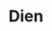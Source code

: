 ---
layout: default
title: Dien
parent: Projects
nav_order: 3
has_children: true
permalink: docs/Projects/Dien
---
